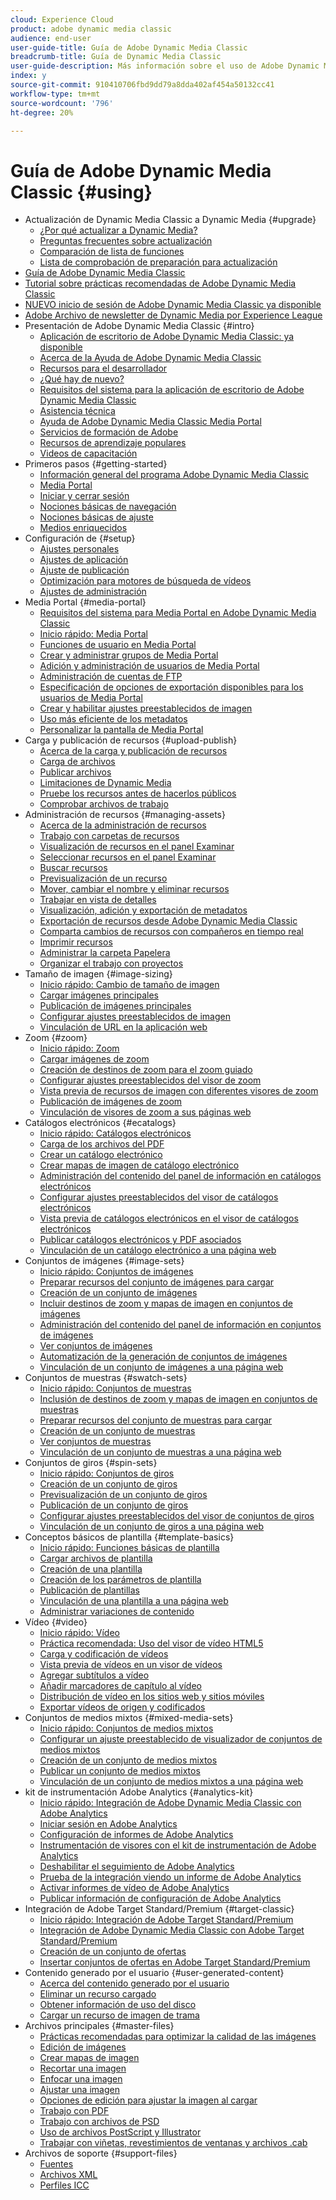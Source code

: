 ```yaml
---
cloud: Experience Cloud
product: adobe dynamic media classic
audience: end-user
user-guide-title: Guía de Adobe Dynamic Media Classic
breadcrumb-title: Guía de Dynamic Media Classic
user-guide-description: Más información sobre el uso de Adobe Dynamic Media Classic
index: y
source-git-commit: 910410706fbd9dd79a8dda402af454a50132cc41
workflow-type: tm+mt
source-wordcount: '796'
ht-degree: 20%

---
```



# Guía de Adobe Dynamic Media Classic {#using}

+ Actualización de Dynamic Media Classic a Dynamic Media {#upgrade}
   + [¿Por qué actualizar a Dynamic Media?](upgrade.md)
   + [Preguntas frecuentes sobre actualización](upgrade-faq.md)
   + [Comparación de lista de funciones](upgrade-feature-comparison.md)
   + [Lista de comprobación de preparación para actualización](upgrade-readiness.md)
+ [Guía de Adobe Dynamic Media Classic](home.md)
+ [Tutorial sobre prácticas recomendadas de Adobe Dynamic Media Classic](https://experienceleague.adobe.com/en/docs/experience-manager-learn/dynamic-media-classic-tutorial/overview)
+ [NUEVO inicio de sesión de Adobe Dynamic Media Classic ya disponible](new-ui-2020.md)
+ [Adobe Archivo de newsletter de Dynamic Media por Experience League](dynamic-media-newsletter.md)
+ Presentación de Adobe Dynamic Media Classic {#intro}
   + [Aplicación de escritorio de Adobe Dynamic Media Classic: ya disponible](dynamic-media-classic-desktop-app.md)
   + [Acerca de la Ayuda de Adobe Dynamic Media Classic](introduction.md)
   + [Recursos para el desarrollador](developer-resources.md)
   + [¿Qué hay de nuevo?](whats-new.md)
   + [Requisitos del sistema para la aplicación de escritorio de Adobe Dynamic Media Classic](system-requirements.md)
   + [Asistencia técnica](support.md)
   + [Ayuda de Adobe Dynamic Media Classic Media Portal](help-dmc-media-portal.md)
   + [Servicios de formación de Adobe](training-services.md)
   + [Recursos de aprendizaje populares](popular-resources.md)
   + [Videos de capacitación](training-videos.md)
+ Primeros pasos {#getting-started}
   + [Información general del programa Adobe Dynamic Media Classic](dmc-platform-overview.md)
   + [Media Portal](media-portal.md)
   + [Iniciar y cerrar sesión](signing-out.md)
   + [Nociones básicas de navegación](navigation-basics.md)
   + [Nociones básicas de ajuste](setup-basics.md)
   + [Medios enriquecidos](rich-media.md)
+ Configuración de {#setup}
   + [Ajustes personales](personal-setup.md)
   + [Ajustes de aplicación](application-setup.md)
   + [Ajuste de publicación](publish-setup.md)
   + [Optimización para motores de búsqueda de vídeos](video-seo-search-engine-optimization.md)
   + [Ajustes de administración](administration-setup.md)
+ Media Portal {#media-portal}
   + [Requisitos del sistema para Media Portal en Adobe Dynamic Media Classic](system-requirements-media-portal.md)
   + [Inicio rápido: Media Portal](quick-start-media-portal-administration.md)
   + [Funciones de usuario en Media Portal](media-portal-user-roles.md)
   + [Crear y administrar grupos de Media Portal](creating-media-portal-groups.md)
   + [Adición y administración de usuarios de Media Portal](adding-media-portal-users.md)
   + [Administración de cuentas de FTP](ftp-accounts.md)
   + [Especificación de opciones de exportación disponibles para los usuarios de Media Portal](specifying-export-options-available-media.md)
   + [Crear y habilitar ajustes preestablecidos de imagen](creating-enabling-image-presets.md)
   + [Uso más eficiente de los metadatos](making-efficient-metadata.md)
   + [Personalizar la pantalla de Media Portal](customizing-media-portal-screen.md)
+ Carga y publicación de recursos {#upload-publish}
   + [Acerca de la carga y publicación de recursos](about-asset-upload-publish.md)
   + [Carga de archivos](uploading-files.md)
   + [Publicar archivos](publishing-files.md)
   + [Limitaciones de Dynamic Media](limitations.md)
   + [Pruebe los recursos antes de hacerlos públicos](testing-assets-making-them-public.md)
   + [Comprobar archivos de trabajo](checking-job-files.md)
+ Administración de recursos {#managing-assets}
   + [Acerca de la administración de recursos](about-managing-assets.md)
   + [Trabajo con carpetas de recursos](asset-folders.md)
   + [Visualización de recursos en el panel Examinar](viewing-assets-browse-panel.md)
   + [Seleccionar recursos en el panel Examinar](selecting-assets-browse-panel.md)
   + [Buscar recursos](searching-assets.md)
   + [Previsualización de un recurso](previewing-asset.md)
   + [Mover, cambiar el nombre y eliminar recursos](moving-renaming-deleting-assets.md)
   + [Trabajar en vista de detalles](detail-view.md)
   + [Visualización, adición y exportación de metadatos](viewing-adding-exporting-metadata.md)
   + [Exportación de recursos desde Adobe Dynamic Media Classic](exporting-assets-from-dmc.md)
   + [Comparta cambios de recursos con compañeros en tiempo real](sharing-asset-changes-peers-real.md)
   + [Imprimir recursos](printing-assets.md)
   + [Administrar la carpeta Papelera](trash-folder.md)
   + [Organizar el trabajo con proyectos](organizing-projects.md)
+ Tamaño de imagen {#image-sizing}
   + [Inicio rápido: Cambio de tamaño de imagen](quick-start-image-sizing.md)
   + [Cargar imágenes principales](uploading-master-images.md)
   + [Publicación de imágenes principales](publishing-master-images.md)
   + [Configurar ajustes preestablecidos de imagen](setting-image-presets.md)
   + [Vinculación de URL en la aplicación web](linking-urls-web-application.md)
+ Zoom {#zoom}
   + [Inicio rápido: Zoom](quick-start-zoom.md)
   + [Cargar imágenes de zoom](uploading-zoom-images.md)
   + [Creación de destinos de zoom para el zoom guiado](creating-zoom-targets-guided-zoom.md)
   + [Configurar ajustes preestablecidos del visor de zoom](setting-zoom-viewer-presets.md)
   + [Vista previa de recursos de imagen con diferentes visores de zoom](previewing-image-assets-different-zoom.md)
   + [Publicación de imágenes de zoom](publishing-zoom-images.md)
   + [Vinculación de visores de zoom a sus páginas web](linking-zoom-viewers-web-pages.md)
+ Catálogos electrónicos {#ecatalogs}
   + [Inicio rápido: Catálogos electrónicos](quick-start-ecatalog.md)
   + [Carga de los archivos del PDF](uploading-pdf-files.md)
   + [Crear un catálogo electrónico](creating-ecatalog.md)
   + [Crear mapas de imagen de catálogo electrónico](creating-ecatalog-image-maps.md)
   + [Administración del contenido del panel de información en catálogos electrónicos](info-panel-content-ecatalog.md)
   + [Configurar ajustes preestablecidos del visor de catálogos electrónicos](setting-ecatalog-viewer-presets.md)
   + [Vista previa de catálogos electrónicos en el visor de catálogos electrónicos](previewing-ecatalogs-ecatalog-viewer.md)
   + [Publicar catálogos electrónicos y PDF asociados](publishing-ecatalogs-associated-pdfs.md)
   + [Vinculación de un catálogo electrónico a una página web](linking-ecatalog-web-page.md)
+ Conjuntos de imágenes {#image-sets}
   + [Inicio rápido: Conjuntos de imágenes](quick-start-image-sets.md)
   + [Preparar recursos del conjunto de imágenes para cargar](preparing-image-set-assets-upload.md)
   + [Creación de un conjunto de imágenes](creating-image-set.md)
   + [Incluir destinos de zoom y mapas de imagen en conjuntos de imágenes](including-zoom-targets-image-maps-image-sets.md)
   + [Administración del contenido del panel de información en conjuntos de imágenes](info-panel-content-image-sets.md)
   + [Ver conjuntos de imágenes](viewing-image-sets.md)
   + [Automatización de la generación de conjuntos de imágenes](automated-image-set-generation.md)
   + [Vinculación de un conjunto de imágenes a una página web](linking-image-set-web-page.md)
+ Conjuntos de muestras {#swatch-sets}
   + [Inicio rápido: Conjuntos de muestras](quick-start-swatch-sets.md)
   + [Inclusión de destinos de zoom y mapas de imagen en conjuntos de muestras](including-zoom-targets-image-maps-swatch-sets.md)
   + [Preparar recursos del conjunto de muestras para cargar](preparing-swatch-set-assets-upload.md)
   + [Creación de un conjunto de muestras](creating-swatch-set.md)
   + [Ver conjuntos de muestras](viewing-swatch-sets.md)
   + [Vinculación de un conjunto de muestras a una página web](linking-swatch-set-web-page.md)
+ Conjuntos de giros {#spin-sets}
   + [Inicio rápido: Conjuntos de giros](quick-start-spin-sets.md)
   + [Creación de un conjunto de giros](creating-spin-set.md)
   + [Previsualización de un conjunto de giros](previewing-spin-set.md)
   + [Publicación de un conjunto de giros](publishing-spin-set.md)
   + [Configurar ajustes preestablecidos del visor de conjuntos de giros](setting-spin-set-viewer-presets.md)
   + [Vinculación de un conjunto de giros a una página web](linking-spin-set-web-page.md)
+ Conceptos básicos de plantilla {#template-basics}
   + [Inicio rápido: Funciones básicas de plantilla](quick-start-template-basics.md)
   + [Cargar archivos de plantilla](uploading-template-files.md)
   + [Creación de una plantilla](creating-template.md)
   + [Creación de los parámetros de plantilla](creating-template-parameters.md)
   + [Publicación de plantillas](publishing-templates.md)
   + [Vinculación de una plantilla a una página web](linking-template-web-page.md)
   + [Administrar variaciones de contenido](content-variations.md)
+ Vídeo {#video}
   + [Inicio rápido: Vídeo](quick-start-video.md)
   + [Práctica recomendada: Uso del visor de vídeo HTML5](best-practice-using-html5-video.md)
   + [Carga y codificación de vídeos](uploading-encoding-videos.md)
   + [Vista previa de vídeos en un visor de vídeos](previewing-videos-video-viewer.md)
   + [Agregar subtítulos a vídeo](adding-captions-video.md)
   + [Añadir marcadores de capítulo al vídeo](adding-chapter-markers-video.md)
   + [Distribución de vídeo en los sitios web y sitios móviles](deploying-video-websites-mobile-sites.md)
   + [Exportar vídeos de origen y codificados](exporting-source-encoded-videos.md)
+ Conjuntos de medios mixtos {#mixed-media-sets}
   + [Inicio rápido: Conjuntos de medios mixtos](quick-start-mixed-media-sets.md)
   + [Configurar un ajuste preestablecido de visualizador de conjuntos de medios mixtos](setting-mixed-media-set-viewer.md)
   + [Creación de un conjunto de medios mixtos](creating-mixed-media-set.md)
   + [Publicar un conjunto de medios mixtos](publishing-mixed-media-set.md)
   + [Vinculación de un conjunto de medios mixtos a una página web](linking-mixed-media-set-web.md)
+ kit de instrumentación Adobe Analytics {#analytics-kit}
   + [Inicio rápido: Integración de Adobe Dynamic Media Classic con Adobe Analytics](quick-start-integrating-dmc-analytics.md)
   + [Iniciar sesión en Adobe Analytics](log-analytics.md)
   + [Configuración de informes de Adobe Analytics](configuring-analytics-reports.md)
   + [Instrumentación de visores con el kit de instrumentación de Adobe Analytics](instrumenting-viewer-using-analytics-instrumentation.md)
   + [Deshabilitar el seguimiento de Adobe Analytics](disabling-analytics-tracking.md)
   + [Prueba de la integración viendo un informe de Adobe Analytics](testing-integration-viewing-analytics-report.md)
   + [Activar informes de vídeo de Adobe Analytics](enabling-analytics-video-reports.md)
   + [Publicar información de configuración de Adobe Analytics](publishing-analytics-configuration-information.md)
+ Integración de Adobe Target Standard/Premium {#target-classic}
   + [Inicio rápido: Integración de Adobe Target Standard/Premium](quick-start-target-integration.md)
   + [Integración de Adobe Dynamic Media Classic con Adobe Target Standard/Premium](integrating-dmc-with-target.md)
   + [Creación de un conjunto de ofertas](creating-offer-set.md)
   + [Insertar conjuntos de ofertas en Adobe Target Standard/Premium](pushing-offer-sets-target.md)
+ Contenido generado por el usuario {#user-generated-content}
   + [Acerca del contenido generado por el usuario](about-ugc.md)
   + [Eliminar un recurso cargado](deleting-uploaded-asset.md)
   + [Obtener información de uso del disco](getting-disk-usage-information.md)
   + [Cargar un recurso de imagen de trama](uploading-image-asset-or-vector.md)
+ Archivos principales {#master-files}
   + [Prácticas recomendadas para optimizar la calidad de las imágenes](best-practices-optimizing-quality-images.md)
   + [Edición de imágenes](editing-images.md)
   + [Crear mapas de imagen](creating-image-maps.md)
   + [Recortar una imagen](cropping-image.md)
   + [Enfocar una imagen](sharpening-image.md)
   + [Ajustar una imagen](adjusting-image.md)
   + [Opciones de edición para ajustar la imagen al cargar](image-editing-options-upload.md)
   + [Trabajo con PDF](pdfs.md)
   + [Trabajo con archivos de PSD](psd-files.md)
   + [Uso de archivos PostScript y Illustrator](postscript-illustrator-files.md)
   + [Trabajar con viñetas, revestimientos de ventanas y archivos .cab](vignette-window-covering-cabinet-files.md)
+ Archivos de soporte {#support-files}
   + [Fuentes](fonts.md)
   + [Archivos XML](xml-files.md)
   + [Perfiles ICC](icc-profiles.md)
